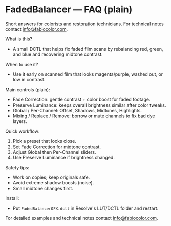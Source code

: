 # FadedBalancer — FAQ (plain)

Short answers for colorists and restoration technicians. For technical notes contact info@fabiocolor.com.

What is this?
- A small DCTL that helps fix faded film scans by rebalancing red, green, and blue and recovering midtone contrast.

When to use it?
- Use it early on scanned film that looks magenta/purple, washed out, or low in contrast.

Main controls (plain):
- Fade Correction: gentle contrast + color boost for faded footage.
- Preserve Luminance: keeps overall brightness similar after color tweaks.
- Global / Per-Channel: Offset, Shadows, Midtones, Highlights.
- Mixing / Replace / Remove: borrow or mute channels to fix bad dye layers.

Quick workflow:
1. Pick a preset that looks close.
2. Set Fade Correction for midtone contrast.
3. Adjust Global then Per-Channel sliders.
4. Use Preserve Luminance if brightness changed.

Safety tips:
- Work on copies; keep originals safe.
- Avoid extreme shadow boosts (noise).
- Small midtone changes first.

Install:
- Put `FadedBalancerOFX.dctl` in Resolve's LUT/DCTL folder and restart.

For detailed examples and technical notes contact info@fabiocolor.com.
